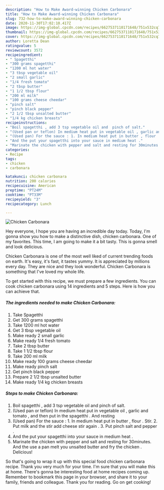 ```yaml
---
description: "How to Make Award-winning Chicken Carbonara"
title: "How to Make Award-winning Chicken Carbonara"
slug: 732-how-to-make-award-winning-chicken-carbonara
date: 2020-11-30T17:02:10.417Z
image: https://img-global.cpcdn.com/recipes/6627537110171648/751x532cq70/chicken-carbonara-recipe-main-photo.jpg
thumbnail: https://img-global.cpcdn.com/recipes/6627537110171648/751x532cq70/chicken-carbonara-recipe-main-photo.jpg
cover: https://img-global.cpcdn.com/recipes/6627537110171648/751x532cq70/chicken-carbonara-recipe-main-photo.jpg
author: Loretta Dean
ratingvalue: 5
reviewcount: 3572
recipeingredient:
- " Spagetthi"
- "300 grams spagetthi"
- "1200 ml hot water"
- "3 tbsp vegetable oil"
- "2 small garlic"
- "1/4 fresh tomato"
- "2 tbsp butter"
- "1 1/2 tbsp flour"
- "200 ml milk"
- "100 grams cheese cheedar"
- "pinch salt"
- "pinch black pepper"
- "2 1/2 tbsp unsalted butter"
- "1/4 kg chicken breasts"
recipeinstructions:
- "Boil spagetthi , add 3 tsp vegetable oil and  pinch of salt."
- "(Used pan or teflon) In medium heat put in vegetable oil , garlic and tomato , and then put in the spagetthi . And resting"
- "(Used pan) For the sauce : 1. In medium heat put in butter , flour . Stir. 2. Put milk and the stir add cheese stir again . 3. Put pinch salt and pepper ."
- "And the put your spagetthi into your sauce in medium heat ."
- "Marinate the chicken with pepper and salt and resting for 30minutes. And the use a pan melt you unsalted butter and fry the chicken . Delicious!"
categories:
- Recipe
tags:
- chicken
- carbonara

katakunci: chicken carbonara 
nutrition: 200 calories
recipecuisine: American
preptime: "PT24M"
cooktime: "PT33M"
recipeyield: "3"
recipecategory: Lunch

---
```



![Chicken Carbonara](https://img-global.cpcdn.com/recipes/6627537110171648/751x532cq70/chicken-carbonara-recipe-main-photo.jpg)

Hey everyone, I hope you are having an incredible day today. Today, I'm gonna show you how to make a distinctive dish, chicken carbonara. One of my favorites. This time, I am going to make it a bit tasty. This is gonna smell and look delicious.



Chicken Carbonara is one of the most well liked of current trending foods on earth. It's easy, it's fast, it tastes yummy. It is appreciated by millions every day. They are nice and they look wonderful. Chicken Carbonara is something that I've loved my whole life.


To get started with this recipe, we must prepare a few ingredients. You can cook chicken carbonara using 14 ingredients and 5 steps. Here is how you can achieve that.

<!--inarticleads1-->

##### The ingredients needed to make Chicken Carbonara:

1. Take  Spagetthi
1. Get 300 grams spagetthi
1. Take 1200 ml hot water
1. Get 3 tbsp vegetable oil
1. Make ready 2 small garlic
1. Make ready 1/4 fresh tomato
1. Take 2 tbsp butter
1. Take 1 1/2 tbsp flour
1. Take 200 ml milk
1. Make ready 100 grams cheese cheedar
1. Make ready pinch salt
1. Get pinch black pepper
1. Prepare 2 1/2 tbsp unsalted butter
1. Make ready 1/4 kg chicken breasts




<!--inarticleads2-->

##### Steps to make Chicken Carbonara:

1. Boil spagetthi , add 3 tsp vegetable oil and  pinch of salt.
1. (Used pan or teflon) In medium heat put in vegetable oil , garlic and tomato , and then put in the spagetthi . And resting
1. (Used pan) For the sauce : 1. In medium heat put in butter , flour . Stir. 2. Put milk and the stir add cheese stir again . 3. Put pinch salt and pepper .
1. And the put your spagetthi into your sauce in medium heat .
1. Marinate the chicken with pepper and salt and resting for 30minutes. And the use a pan melt you unsalted butter and fry the chicken . Delicious!




So that's going to wrap it up with this special food chicken carbonara recipe. Thank you very much for your time. I'm sure that you will make this at home. There's gonna be interesting food at home recipes coming up. Remember to bookmark this page in your browser, and share it to your family, friends and colleague. Thank you for reading. Go on get cooking!

